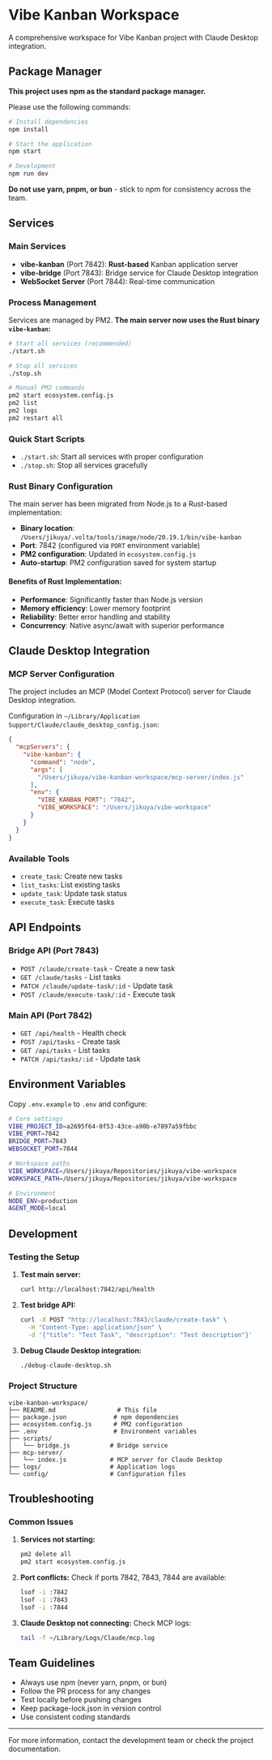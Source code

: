 # Vibe Kanban Workspace

A comprehensive workspace for Vibe Kanban project with Claude Desktop integration.

## Package Manager

**This project uses npm as the standard package manager.**

Please use the following commands:

```bash
# Install dependencies
npm install

# Start the application
npm start

# Development
npm run dev
```

**Do not use yarn, pnpm, or bun** - stick to npm for consistency across the team.

## Services

### Main Services
- **vibe-kanban** (Port 7842): **Rust-based** Kanban application server
- **vibe-bridge** (Port 7843): Bridge service for Claude Desktop integration
- **WebSocket Server** (Port 7844): Real-time communication

### Process Management
Services are managed by PM2. **The main server now uses the Rust binary `vibe-kanban`:**

```bash
# Start all services (recommended)
./start.sh

# Stop all services
./stop.sh

# Manual PM2 commands
pm2 start ecosystem.config.js
pm2 list
pm2 logs
pm2 restart all
```

### Quick Start Scripts
- `./start.sh`: Start all services with proper configuration
- `./stop.sh`: Stop all services gracefully

### Rust Binary Configuration
The main server has been migrated from Node.js to a Rust-based implementation:

- **Binary location**: `/Users/jikuya/.volta/tools/image/node/20.19.1/bin/vibe-kanban`
- **Port**: 7842 (configured via `PORT` environment variable)
- **PM2 configuration**: Updated in `ecosystem.config.js`
- **Auto-startup**: PM2 configuration saved for system startup

#### Benefits of Rust Implementation:
- **Performance**: Significantly faster than Node.js version
- **Memory efficiency**: Lower memory footprint
- **Reliability**: Better error handling and stability
- **Concurrency**: Native async/await with superior performance

## Claude Desktop Integration

### MCP Server Configuration
The project includes an MCP (Model Context Protocol) server for Claude Desktop integration.

Configuration in `~/Library/Application Support/Claude/claude_desktop_config.json`:

```json
{
  "mcpServers": {
    "vibe-kanban": {
      "command": "node",
      "args": [
        "/Users/jikuya/vibe-kanban-workspace/mcp-server/index.js"
      ],
      "env": {
        "VIBE_KANBAN_PORT": "7842",
        "VIBE_WORKSPACE": "/Users/jikuya/vibe-workspace"
      }
    }
  }
}
```

### Available Tools
- `create_task`: Create new tasks
- `list_tasks`: List existing tasks
- `update_task`: Update task status
- `execute_task`: Execute tasks

## API Endpoints

### Bridge API (Port 7843)
- `POST /claude/create-task` - Create a new task
- `GET /claude/tasks` - List tasks
- `PATCH /claude/update-task/:id` - Update task
- `POST /claude/execute-task/:id` - Execute task

### Main API (Port 7842)
- `GET /api/health` - Health check
- `POST /api/tasks` - Create task
- `GET /api/tasks` - List tasks
- `PATCH /api/tasks/:id` - Update task

## Environment Variables

Copy `.env.example` to `.env` and configure:

```bash
# Core settings
VIBE_PROJECT_ID=a2695f64-0f53-43ce-a90b-e7897a59fbbc
VIBE_PORT=7842
BRIDGE_PORT=7843
WEBSOCKET_PORT=7844

# Workspace paths
VIBE_WORKSPACE=/Users/jikuya/Repositories/jikuya/vibe-workspace
WORKSPACE_PATH=/Users/jikuya/Repositories/jikuya/vibe-workspace

# Environment
NODE_ENV=production
AGENT_MODE=local
```

## Development

### Testing the Setup

1. **Test main server:**
   ```bash
   curl http://localhost:7842/api/health
   ```

2. **Test bridge API:**
   ```bash
   curl -X POST "http://localhost:7843/claude/create-task" \
     -H "Content-Type: application/json" \
     -d '{"title": "Test Task", "description": "Test description"}'
   ```

3. **Debug Claude Desktop integration:**
   ```bash
   ./debug-claude-desktop.sh
   ```

### Project Structure

```
vibe-kanban-workspace/
├── README.md                 # This file
├── package.json             # npm dependencies
├── ecosystem.config.js      # PM2 configuration
├── .env                     # Environment variables
├── scripts/
│   └── bridge.js           # Bridge service
├── mcp-server/
│   └── index.js            # MCP server for Claude Desktop
├── logs/                   # Application logs
└── config/                 # Configuration files
```

## Troubleshooting

### Common Issues

1. **Services not starting:**
   ```bash
   pm2 delete all
   pm2 start ecosystem.config.js
   ```

2. **Port conflicts:**
   Check if ports 7842, 7843, 7844 are available:
   ```bash
   lsof -i :7842
   lsof -i :7843
   lsof -i :7844
   ```

3. **Claude Desktop not connecting:**
   Check MCP logs:
   ```bash
   tail -f ~/Library/Logs/Claude/mcp.log
   ```

## Team Guidelines

- Always use npm (never yarn, pnpm, or bun)
- Follow the PR process for any changes
- Test locally before pushing changes
- Keep package-lock.json in version control
- Use consistent coding standards

---

For more information, contact the development team or check the project documentation.
